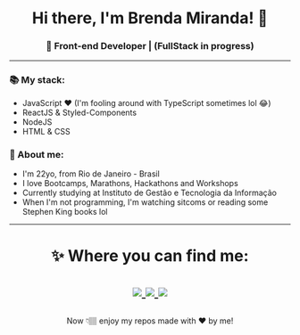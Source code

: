 <h1 align="center">
Hi there, I'm Brenda Miranda! 🤩
</h1>
<h3 align="center">🚀 Front-end Developer | (FullStack in progress) </h3>
<hr>

### 📚 My stack:
- JavaScript ❤ (I'm fooling around with TypeScript sometimes lol 😂)
- ReactJS & Styled-Components
- NodeJS
- HTML & CSS

### 👀 About me:
- I'm 22yo, from Rio de Janeiro - Brasil
- I love Bootcamps, Marathons, Hackathons and Workshops
- Currently studying at Instituto de Gestão e Tecnologia da Informação
- When I'm not programming, I'm watching sitcoms or reading some Stephen King books lol

<hr>

<h1 align="center">
✨ Where you can find me: 
  
  <p align="center">
   <a href="https://www.linkedin.com/in/bmndx/">
    <img src="https://img.shields.io/badge/Linkedin-%2Fin%2Fbmndx-blue?style=for-the-badge&logo=appveyor">
  </a>
  
  <a href="https://www.instagram.com/bmndxx/">
    <img src="https://img.shields.io/badge/Instagram-%40bmndx-ff69b4?style=for-the-badge&logo=appveyor">
  </a>
  
   <a href="https://twitter.com/bmndxx">
    <img src="https://img.shields.io/badge/Twitter-%40bmndx-blueviolet?style=for-the-badge&logo=appveyor">
  </a>
  </a>
</p>
</h1>

<p align="center"> Now 👇🏽 enjoy my repos made with ❤ by me! </p>

